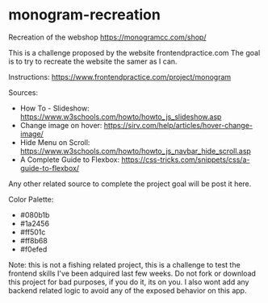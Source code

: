 # monogram-recreation
Recreation of the webshop https://monogramcc.com/shop/

This is a challenge proposed by the website frontendpractice.com
The goal is to try to recreate the website the samer as I can. 

Instructions: https://www.frontendpractice.com/project/monogram

Sources:

 - How To - Slideshow: https://www.w3schools.com/howto/howto_js_slideshow.asp
 - Change image on hover: https://sirv.com/help/articles/hover-change-image/
 - Hide Menu on Scroll: https://www.w3schools.com/howto/howto_js_navbar_hide_scroll.asp
 - A Complete Guide to Flexbox: https://css-tricks.com/snippets/css/a-guide-to-flexbox/

Any other related source to complete the project goal will be post it here. 

Color Palette:
 - #080b1b
 - #1a2456
 - #ff501c
 - #ff8b68
 - #f0efed


Note: this is not a fishing related project, this is a challenge to test the frontend skills I've been adquired last few weeks. 
Do not fork or download this project for bad purposes, if you do it, its on you.
I also wont add any backend related logic to avoid any of the exposed behavior on this app.
